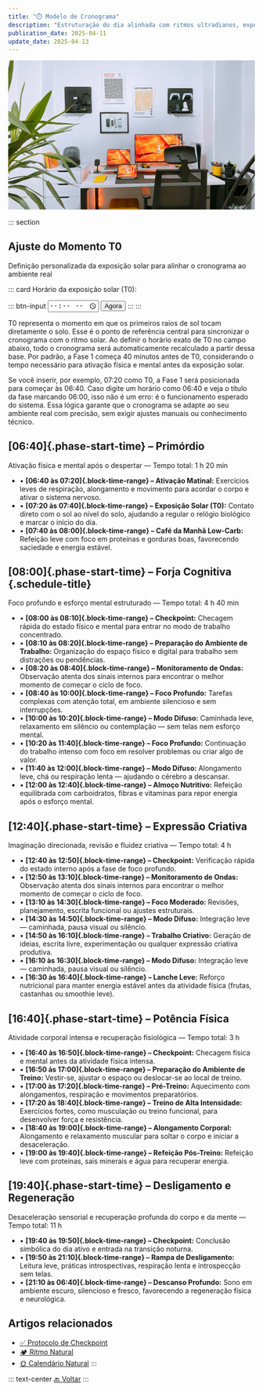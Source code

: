 ```yaml
---
title: "⏱️ Modelo de Cronograma"
description: "Estruturação do dia alinhada com ritmos ultradianos, exposição solar, checkpoints estratégicos e máxima performance cognitiva e física."
publication_date: 2025-04-11
update_date: 2025-04-13
---
```


![[Fonte: Afshin T2Y / Unsplash]](/assets/images/afshin-t2y-3_PVkGcXqgQ-unsplash.jpg "Imagem de capa")

::: section
## Ajuste do Momento T0
<p class="text-small text-secondary">Definição personalizada da exposição solar para alinhar o cronograma ao ambiente real</p>

::: card
<label for="start-time">Horário da exposição solar (T0):</label>

::: btn-input
<input type="time" id="start-time" />
<button id="now-btn">Agora</button>
:::
:::

<p class="text-small">T0 representa o momento em que os primeiros raios de sol tocam diretamente o solo. Esse é o ponto de referência central para sincronizar o cronograma com o ritmo solar. Ao definir o horário exato de T0 no campo abaixo, todo o cronograma será automaticamente recalculado a partir dessa base. Por padrão, a Fase 1 começa 40 minutos antes de T0, considerando o tempo necessário para ativação física e mental antes da exposição solar.</p>

<p class="text-small">Se você inserir, por exemplo, 07:20 como T0, a Fase 1 será posicionada para começar às 06:40. Caso digite um horário como 06:40 e veja o título da fase marcando 06:00, isso não é um erro: é o funcionamento esperado do sistema. Essa lógica garante que o cronograma se adapte ao seu ambiente real com precisão, sem exigir ajustes manuais ou conhecimento técnico.</p>

## [06:40]{.phase-start-time} – Primórdio
<p class="text-small text-secondary">Ativação física e mental após o despertar — Tempo total: 1 h 20 min</p>

- • **[06:40 às 07:20]{.block-time-range} – Ativação Matinal:** Exercícios leves de respiração, alongamento e movimento para acordar o corpo e ativar o sistema nervoso.
- • **[07:20 às 07:40]{.block-time-range} – Exposição Solar (T0):** Contato direto com o sol ao nível do solo, ajudando a regular o relógio biológico e marcar o início do dia.
- • **[07:40 às 08:00]{.block-time-range} – Café da Manhã Low-Carb:** Refeição leve com foco em proteínas e gorduras boas, favorecendo saciedade e energia estável.

## [08:00]{.phase-start-time} – Forja Cognitiva {.schedule-title}
<p class="text-small text-secondary">Foco profundo e esforço mental estruturado — Tempo total: 4 h 40 min</p>

- • **[08:00 às 08:10]{.block-time-range} – Checkpoint:** Checagem rápida do estado físico e mental para entrar no modo de trabalho concentrado.
- • **[08:10 às 08:20]{.block-time-range} – Preparação do Ambiente de Trabalho:** Organização do espaço físico e digital para trabalho sem distrações ou pendências.
- • **[08:20 às 08:40]{.block-time-range} – Monitoramento de Ondas:** Observação atenta dos sinais internos para encontrar o melhor momento de começar o ciclo de foco.
- • **[08:40 às 10:00]{.block-time-range} – Foco Profundo:** Tarefas complexas com atenção total, em ambiente silencioso e sem interrupções.
- • **[10:00 às 10:20]{.block-time-range} – Modo Difuso:** Caminhada leve, relaxamento em silêncio ou contemplação — sem telas nem esforço mental.
- • **[10:20 às 11:40]{.block-time-range} – Foco Profundo:** Continuação do trabalho intenso com foco em resolver problemas ou criar algo de valor.
- • **[11:40 às 12:00]{.block-time-range} – Modo Difuso:** Alongamento leve, chá ou respiração lenta — ajudando o cérebro a descansar.
- • **[12:00 às 12:40]{.block-time-range} – Almoço Nutritivo:** Refeição equilibrada com carboidratos, fibras e vitaminas para repor energia após o esforço mental.

## [12:40]{.phase-start-time} – Expressão Criativa
<p class="text-small text-secondary">Imaginação direcionada, revisão e fluidez criativa — Tempo total: 4 h</p>

- • **[12:40 às 12:50]{.block-time-range} – Checkpoint:** Verificação rápida do estado interno após a fase de foco profundo.
- • **[12:50 às 13:10]{.block-time-range} – Monitoramento de Ondas:** Observação atenta dos sinais internos para encontrar o melhor momento de começar o ciclo de foco.
- • **[13:10 às 14:30]{.block-time-range} – Foco Moderado:** Revisões, planejamento, escrita funcional ou ajustes estruturais.
- • **[14:30 às 14:50]{.block-time-range} – Modo Difuso:** Integração leve — caminhada, pausa visual ou silêncio.
- • **[14:50 às 16:10]{.block-time-range} – Trabalho Criativo:** Geração de ideias, escrita livre, experimentação ou qualquer expressão criativa produtiva.
- • **[16:10 às 16:30]{.block-time-range} – Modo Difuso:** Integração leve — caminhada, pausa visual ou silêncio.
- • **[16:30 às 16:40]{.block-time-range} – Lanche Leve:** Reforço nutricional para manter energia estável antes da atividade física (frutas, castanhas ou smoothie leve).

## [16:40]{.phase-start-time} – Potência Física
<p class="text-small text-secondary">Atividade corporal intensa e recuperação fisiológica — Tempo total: 3 h</p>

- • **[16:40 às 16:50]{.block-time-range} – Checkpoint:** Checagem física e mental antes da atividade física intensa.
- • **[16:50 às 17:00]{.block-time-range} – Preparação do Ambiente de Treino:** Vestir-se, ajustar o espaço ou deslocar-se ao local de treino.
- • **[17:00 às 17:20]{.block-time-range} – Pré-Treino:** Aquecimento com alongamentos, respiração e movimentos preparatórios.
- • **[17:20 às 18:40]{.block-time-range} – Treino de Alta Intensidade:** Exercícios fortes, como musculação ou treino funcional, para desenvolver força e resistência.
- • **[18:40 às 19:00]{.block-time-range} – Alongamento Corporal:** Alongamento e relaxamento muscular para soltar o corpo e iniciar a desaceleração.
- • **[19:00 às 19:40]{.block-time-range} – Refeição Pós-Treino:** Refeição leve com proteínas, sais minerais e água para recuperar energia.

## [19:40]{.phase-start-time} – Desligamento e Regeneração
<p class="text-small text-secondary">Desaceleração sensorial e recuperação profunda do corpo e da mente — Tempo total: 11 h</p>

- • **[19:40 às 19:50]{.block-time-range} – Checkpoint:** Conclusão simbólica do dia ativo e entrada na transição noturna.
- • **[19:50 às 21:10]{.block-time-range} – Rampa de Desligamento:** Leitura leve, práticas introspectivas, respiração lenta e introspecção sem telas.
- • **[21:10 às 06:40]{.block-time-range} – Descanso Profundo:** Sono em ambiente escuro, silencioso e fresco, favorecendo a regeneração física e neurológica.

## Artigos relacionados

- [✅ Protocolo de Checkpoint](/checkpoint-protocol/)
- [🏕️ Ritmo Natural](/natural-rhythm/)
- [🌞 Calendário Natural](/natural-calendar/)
:::

::: text-center
[🔙 Voltar](/)
:::
